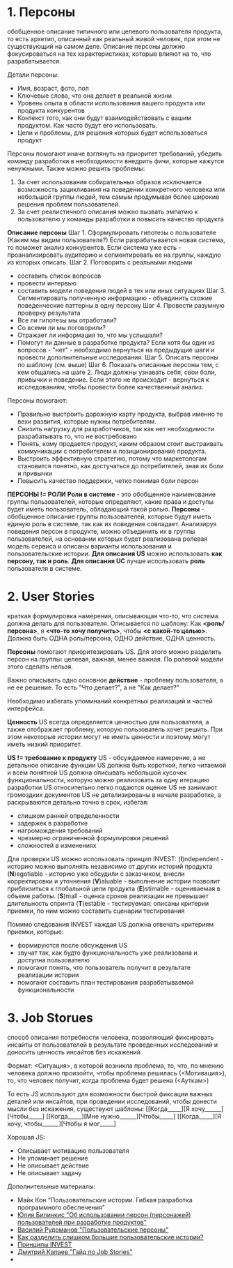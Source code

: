 # 1. Персоны
обобщенное описание типичного или целевого пользователя продукта, то есть архетип, описанный как реальный живой человек, при этом не существующий на самом деле.
Описание персоны должно фокусироваться на тех характеристиках, которые влияют на то, что разрабатывается.

Детали персоны:
- Имя, возраст, фото, пол
- Ключевые слова, что она делает в реальной жизни
- Уровень опыта в области использования вашего продукта или продукта конкурентов
- Контекст того, как они будут взаимодействовать с вашим продуктом. Как часто будут его использовать.
- Цели и проблемы, для решения которых будет использоваться продукт

Персоны помогают иначе взглянуть на приоритет требований, убедить команду разработки в необходимости внедрить фичи, которые кажутся ненужными. Также можно решить проблемы:
1. За счет использования собирательных образов исключается возможность зацикливания на поведении конкретного человека или небольшой группы людей, тем самым продумывая более широкие решения проблем пользователей.
2. За счет реалистичного описания можно вызвать эмпатию к пользователю у команды разработки и повысить качество продукта

**Описание персоны**
Шаг 1. Сформулировать гипотезы о пользователе (Каким мы видим пользователя?)
Если разрабатывается новая система, то поможет анализ конкурентов. 
Если система уже есть - проанализировать аудиторию и сегментировать ее на группы, каждую из которых описать.
Шаг 2. Поговорить с реальными людьми
- составить список вопросов
- провести интервью
- составить модели поведения людей в тех или иных ситуациях
Шаг 3. Сегментировать полученную информацию - объединить схожие поведенческие паттерны в одну персону
Шаг 4. Провести разумную проверку результата
- Все ли гипотезы мы отработали?
- Со всеми ли мы поговорили?
- Отражает ли информация то, что мы услышали?
- Помогут ли данные в разработке продукта?
Если хотя бы один из вопросов - "нет" - необходимо вернуться на предыдущие шаги и провести дополнительные исследования.
Шаг 5. Описать персоны по шаблону (см. выше)
Шаг 6. Показать описанные персоны тем, с кем общались на шаге 2.
Люди должны узнавать себя, свои боли, привычки и поведение. Если этого не происходит - вернуться к исследованиям, чтобы провести более качественный анализ.

Персоны помогают:
- Правильно выстроить дорожную карту продукта, выбрав именно те вехи развития, которые нужны потребителям.
- Снизить нагрузку для разработчиков, так как нет необходимости разрабатывать то, что не востребовано
- Понять, кому продается продукт, каким образом стоит выстраивать коммуникации с потребителем и позиционирование продукта.
- Выстроить эффективную стратегию, потому что маркетологам становится понятно, как достучаться до потребителей, зная их боли и привычки
- Повысить качество поддержки, четко понимая боли персон

**ПЕРСОНЫ != РОЛИ**
**Роли в системе** - это обобщенное наименование группы пользователей, которые определяют, какие права и доступы будет иметь пользователь, обладающий такой ролью.
**Персоны** - обобщенное описание группы пользователей, которые будут иметь единую роль в системе, так как их поведение совпадает.
Анализируя поведения персон в продукте, можно объединить их в группы пользователей, на основании которых будет реализована ролевая модель сервиса и описаны варианты использования и пользовательские истории. **Для описания US** можно использовать **как персону, так и роль**. **Для описания UC** лучше использовать **роль** пользователя в системе.

# 2. User Stories
краткая формулировка намерения, описывающая что-то, что система должна делать для пользователя.
Описывается по шаблону:
Как **<роль/персона>**,
я **<что-то хочу получить>**,
чтобы  **<с какой-то целью>**.
Должна быть ОДНА роль/персона, ОДНО действие, ОДНА ценность.

**Персоны** помогают приоритезировать US. Для этого можно разделить персон на группы: целевая, важная, менее важная. По ролевой модели этого сделать нельзя.

Важно описывать одно основное **действие** - проблему пользователя, а не ее решение. То есть "Что делает?", а не "Как делает?"

Необходимо избегать упоминаний конкретных реализаций и частей интерфейса.

**Ценность** US всегда определяется ценностью для пользователя, а также отображает проблему, которую пользователь хочет решить. При этом некоторые истории могут не иметь ценности и поэтому могут иметь низкий приоритет.

**US != требование к продукту**
US - обсуждаемое намерение, а не детальное описание функции
US должна быть короткой, легко читаемой и всем понятной
US должна описывать небольшой кусочек функциональности, которую можно реализовать за одну итерацию разработки
US относительно легко подаются оценке
US не занимают громоздких документов
US не детализированы в начале разработке, а раскрываются детально точно в срок, избегая:
- слишком ранней определенности
- задержек в разработке
- нагромождения требований
- чрезмерно ограниченной формулировки решений
- сложностей в изменениях

Для проверки US можно использовать принцип INVEST:
(**I**)ndependent - историю можно выполнять независимо от других историй продукта
(**N**)egotiable - историю уже обсудили с заказчиком, внесли корректировки и уточнения
(**V**)aluable - выполнение истории позволит приблизиться к глобальной цели продукта
(**E**)stimable - оцениваемая в объеме работы.
(**S**)mall - оценка сроков реализации не превышает длительность спринта
(**T**)estable - тестируемая: описаны критерии приемки, по ним можно составить сценарии тестирования

Помимо следования INVEST каждая US должна отвечать критериям приемки, которые:
- формируются после обсуждения US
- звучат так, как будто функциональность уже реализована и доступна пользователю
- помогают понять, что пользователь получит в результате реализации истории
- помогают составить план тестирования разрабатываемой функциональности

# 3. Job Storues
способ описания потребности человека, позволяющий фиксировать инсайты от пользователей в результате проведенных исследований и доносить ценность инсайтов без искажений

Формат:
<Ситуация>, в которой возникла проблема,
то, что, по мнению человека должно произойти, чтобы проблема решилась (<Мотивация>),
то, что человек получит, когда проблема будет решена (<Ауткам>)

То есть JS используют для возможности быстрой фиксации важных деталей или инсайтов, при проведении исследований, чтобы донести мысли без искажения, существуют шаблоны:
[[Когда_____][Я хочу______][Чтобы_____]
[[Когда_____][Мне нужно______][Чтобы_____]
[[Когда_____][Я хочу, чтобы______][Чтобы я мог_____]

Хорошая JS:
- Описывает мотивацию пользователя
- Не упоминает решение
- Не описывает действие
- Не описывает задачу

Дополнительные материалы:
- Майк Кон “Пользовательские истории. Гибкая разработка программного обеспечения"
- [Юлия Билинкис "Об использовании персон (персонажей) пользователей при разработке продуктов"](https://habr.com/ru/post/349740/#:~:text=%D0%9F%D0%B5%D1%80%D1%81%D0%BE%D0%BD%D1%8B%20%D0%B8%D0%BB%D0%B8%20%D0%BF%D0%B5%D1%80%D1%81%D0%BE%D0%BD%D0%B0%D0%B6%D0%B8%20%D0%BF%D0%BE%D0%BB%D1%8C%D0%B7%D0%BE%D0%B2%D0%B0%D1%82%D0%B5%D0%BB%D0%B5%D0%B9%20%D1%8F%D0%B2%D0%BB%D1%8F%D1%8E%D1%82%D1%81%D1%8F,%D0%B4%D0%B5%D0%BB%D0%B0%D1%82%D1%8C%20%C2%AB%D0%B4%D0%B8%D0%B7%D0%B0%D0%B9%D0%BD%20%D0%B4%D0%BB%D1%8F%20%D0%B2%D1%81%D0%B5%D1%85%C2%BB.)
- [Василий Рудоманов "Пользовательские персоны"](https://habr.com/ru/company/acronis/blog/514756/)
- [Как разделить слишком большие пользовательские истории?](http://www.agileforall.com/wp-content/uploads/2013/05/Story-Splitting-Flowchart-RUS.pdf)
- [Принципы INVEST](https://leadstartup.ru/db/user-story#:~:text=%D0%9F%D0%BE%D0%BB%D1%8C%D0%B7%D0%BE%D0%B2%D0%B0%D1%82%D0%B5%D0%BB%D1%8C%D1%81%D0%BA%D0%B0%D1%8F%20%D0%B8%D1%81%D1%82%D0%BE%D1%80%D0%B8%D1%8F%2C%20User%20Story%20%E2%80%94%20%D1%8D%D1%82%D0%BE,%D0%BC%D0%BE%D0%B6%D0%BD%D0%BE%20%D0%BF%D1%80%D0%B8%20%D0%BF%D0%BE%D0%BC%D0%BE%D1%89%D0%B8%20INVEST%E2%80%93%D0%BA%D1%80%D0%B8%D1%82%D0%B5%D1%80%D0%B8%D0%B5%D0%B2.)
- [Дмитрий Капаев "Гайд по Job Stories"](https://dkapaev.medium.com/%D0%B3%D0%B0%D0%B9%D0%B4-%D0%BF%D0%BE-job-stories-c7d513f72e8f)
- 